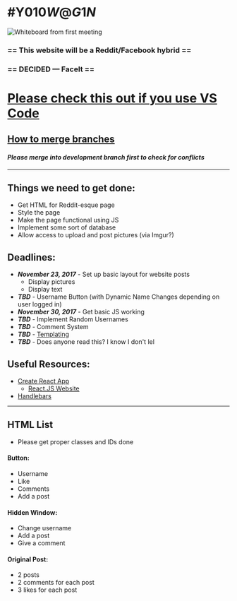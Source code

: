 # \#Y010$W@G1N$

![Whiteboard from first meeting](https://images2.imgbox.com/bf/c3/muYRGnVZ_o.jpg "Whiteboard from first meeting")

### **== This website will be a Reddit/Facebook hybrid ==**
### **== DECIDED — FaceIt ==**

# **[Please check this out if you use VS Code](https://code.visualstudio.com/blogs/2017/11/15/live-share?source=techstories.org)**

## [How to merge branches](https://stackoverflow.com/questions/5601931/best-and-safest-way-to-merge-a-git-branch-into-master)
#### _**Please merge into development branch first to check for conflicts**_

---

## Things we need to get done:

* Get HTML for Reddit-esque page
* Style the page
* Make the page functional using JS
* Implement some sort of database
* Allow access to upload and post pictures (via Imgur?)

## Deadlines:

* _**November 23, 2017**_ - Set up basic layout for website posts
  * Display pictures
  * Display text
* _**TBD**_ - Username Button (with Dynamic Name Changes depending on user logged in)
* _**November 30, 2017**_ - Get basic JS working
* _**TBD**_ - Implement Random Usernames
* _**TBD**_ - Comment System
* _**TBD**_ - [Templating](https://docs.google.com/document/d/1Q8T6Q2sxPCfuUcKgaCSvONEXaAVBuca_wrd59iWhgQs/edit "Notes from Dr. Hess")
* _**TBD**_ - Does anyone read this? I know I don't lel

## Useful Resources:

* [Create React App](https://github.com/facebookincubator/create-react-app)
  * [React.JS Website](https://reactjs.org/)
* [Handlebars](http://handlebarsjs.com/)

---

## HTML List

* Please get proper classes and IDs done

#### **Button:**

* Username
* Like
* Comments
* Add a post

#### **Hidden Window:**

* Change username
* Add a post
* Give a comment

#### **Original Post:**

* 2 posts
* 2 comments for each post
* 3 likes for each post